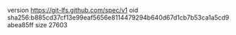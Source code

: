 version https://git-lfs.github.com/spec/v1
oid sha256:b885cd37cf13e99eaf5656e8114479294b640d67d1cb7b53ca1a5cd9abea85ff
size 27603
